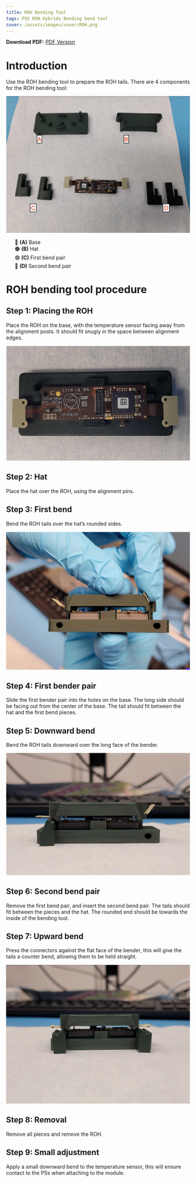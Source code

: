 ```yaml
---
title: ROH Bending Tool
tags: PSS ROH Hybrids Bending bend tool
cover: /assets/images/cover/ROH.png
---
```


**Download PDF:**
<a class="button button--success button--rounded button--lg" href="/assets/docs/ROH_Bending_Tool.pdf"><i class="fas fa-download"></i>PDF Version</a>

# Introduction
Use the ROH bending tool to prepare the ROH tails. There are 4 components for the ROH
bending tool:

<div class="grid">
  <div class="cell cell--auto">
     <img src="/assets/images/ROH/ROH_components.png" alt="ROH tool Components">
  </div>
  <div class="cell cell--3">
    <ul style="list-style-type:none;">
      <li>🔴 <b>(A)</b> Base</li>
      <li>🟠 <b>(B)</b> Hat</li>
      <li>🟢 <b>(C)</b> First bend pair</li>
      <li>🔵 <b>(D)</b> Second bend pair</li>
    </ul>
    </div>
</div>

# ROH bending tool procedure

## Step 1: Placing the ROH
Place the ROH on the base, with the temperature sensor facing away from the alignment
posts. It should fit snugly in the space between alignment edges.

![Base](/assets/images/ROH/Base.png)

## Step 2: Hat
Place the hat over the ROH, using the alignment pins.

## Step 3: First bend
Bend the ROH tails over the hat’s rounded sides.

![First bend](/assets/images/ROH/first_bend.png)

## Step 4: First bender pair
Slide the first bender pair into the holes on the base. The long side should be facing out from
the center of the base. The tail should fit between the hat and the first bend pieces.

## Step 5: Downward bend
Bend the ROH tails downward over the long face of the bender.

![Second bend](/assets/images/ROH/bend2.png)

## Step 6: Second bend pair
Remove the first bend pair, and insert the second bend pair. The tails should fit between the
pieces and the hat. The rounded end should be towards the inside of the bending tool.

## Step 7: Upward bend
Press the connectors against the flat face of the bender, this will give the tails a counter
bend, allowing them to be held straight.

![Third bend](/assets/images/ROH/bend3.png)

## Step 8: Removal
Remove all pieces and remove the ROH.

## Step 9: Small adjustment
Apply a small downward bend to the temperature sensor, this will ensure contact to the PSs
when attaching to the module.